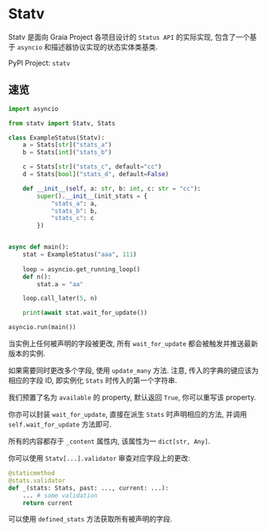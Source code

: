 # Statv

Statv 是面向 Graia Project 各项目设计的 `Status API` 的实际实现, 包含了一个基于 `asyncio` 和描述器协议实现的状态实体类基类.

PyPI Project: `statv`

## 速览

```py
import asyncio

from statv import Statv, Stats

class ExampleStatus(Statv):
    a = Stats[str]("stats_a")
    b = Stats[int]("stats_b")

    c = Stats[str]("stats_c", default="cc")
    d = Stats[bool]("stats_d", default=False)

    def __init__(self, a: str, b: int, c: str = "cc"):
        super().__init__(init_stats = {
            "stats_a": a,
            "stats_b": b,
            "stats_c": c
        })


async def main():
    stat = ExampleStatus("aaa", 111)
    
    loop = asyncio.get_running_loop()
    def n():
        stat.a = "aa"

    loop.call_later(5, n)

    print(await stat.wait_for_update())

asyncio.run(main())
```

当实例上任何被声明的字段被更改, 所有 `wait_for_update` 都会被触发并推送最新版本的实例.

如果需要同时更改多个字段, 使用 `update_many` 方法. 注意, 传入的字典的键应该为相应的字段 ID, 即实例化 `Stats` 时传入的第一个字符串.

我们预置了名为 `available` 的 property, 默认返回 `True`, 你可以重写该 property.

你亦可以封装 `wait_for_update`, 直接在派生 `Stats` 时声明相应的方法, 并调用 `self.wait_for_update` 方法即可.

所有的内容都存于 `_content` 属性内, 该属性为一 `dict[str, Any]`.

你可以使用 `Statv[...].validator` 审查对应字段上的更改:

```py
@staticmethod
@stats.validator
def _(stats: Stats, past: ..., current: ...):
    ... # some validation
    return current
```

可以使用 `defined_stats` 方法获取所有被声明的字段.
